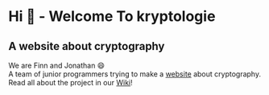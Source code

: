 # Hi :wave: - Welcome To kryptologie
## A website about cryptography
We are Finn and Jonathan :smile: <br />
A team of junior programmers trying to make a [website](https://finntheprogrammer.github.io/kryptologie) about cryptography. <br />
Read all about the project in our [Wiki](https://github.com/FinnTheProgrammer/kryptologie.wiki)!
